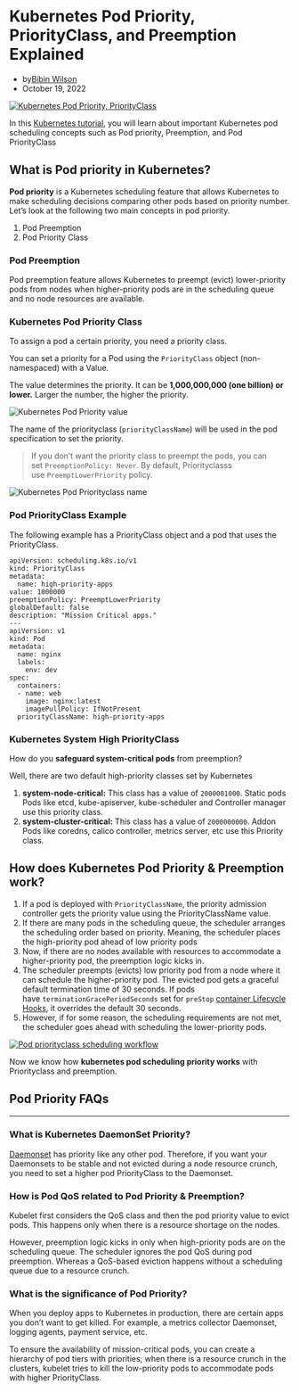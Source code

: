 # Kubernetes Pod Priority, PriorityClass, and Preemption Explained

- by[Bibin Wilson](https://devopscube.com/author/bibinwilson/ "View all posts by Bibin Wilson")
- October 19, 2022

[![Kubernetes Pod Priority, PriorityClass](https://devopscube.com/wp-content/uploads/2022/04/pod-priority.png)](https://devopscube.com/wp-content/uploads/2022/04/pod-priority.png)


In this [Kubernetes tutorial](https://devopscube.com/kubernetes-tutorials-beginners/), you will learn about important Kubernetes pod scheduling concepts such as Pod priority, Preemption, and Pod PriorityClass

## What is Pod priority in Kubernetes?

**Pod priority** is a Kubernetes scheduling feature that allows Kubernetes to make scheduling decisions comparing other pods based on priority number. Let’s look at the following two main concepts in pod priority.

1. Pod Preemption
2. Pod Priority Class

### Pod Preemption

Pod preemption feature allows Kubernetes to preempt (evict) lower-priority pods from nodes when higher-priority pods are in the scheduling queue and no node resources are available.

### Kubernetes Pod Priority Class

To assign a pod a certain priority, you need a priority class.

You can set a priority for a Pod using the `PriorityClass` object (non-namespaced) with a Value.

The value determines the priority. It can be **1,000,000,000 (one billion) or lower.** Larger the number, the higher the priority.

![Kubernetes Pod Priority value](https://cdn.substack.com/image/fetch/w_1456,c_limit,f_auto,q_auto:good,fl_progressive:steep/https%3A%2F%2Fbucketeer-e05bbc84-baa3-437e-9518-adb32be77984.s3.amazonaws.com%2Fpublic%2Fimages%2F59a8997e-28af-411e-b91f-28fbfccb375e_423x198.png)

[](https://cdn.substack.com/image/fetch/f_auto,q_auto:good,fl_progressive:steep/https%3A%2F%2Fbucketeer-e05bbc84-baa3-437e-9518-adb32be77984.s3.amazonaws.com%2Fpublic%2Fimages%2F59a8997e-28af-411e-b91f-28fbfccb375e_423x198.png)

The name of the priorityclass (`priorityClassName`) will be used in the pod specification to set the priority.

> If you don’t want the priority class to preempt the pods, you can set `PreemptionPolicy: Never`. By default, Priorityclasss use `PreemptLowerPriority` policy.

![Kubernetes Pod Priorityclass name](https://cdn.substack.com/image/fetch/w_1456,c_limit,f_auto,q_auto:good,fl_progressive:steep/https%3A%2F%2Fbucketeer-e05bbc84-baa3-437e-9518-adb32be77984.s3.amazonaws.com%2Fpublic%2Fimages%2F6aca5db6-9358-4279-b7ea-3440bac090bb_415x320.png)

[](https://cdn.substack.com/image/fetch/f_auto,q_auto:good,fl_progressive:steep/https%3A%2F%2Fbucketeer-e05bbc84-baa3-437e-9518-adb32be77984.s3.amazonaws.com%2Fpublic%2Fimages%2F6aca5db6-9358-4279-b7ea-3440bac090bb_415x320.png)

### Pod PriorityClass Example

The following example has a PriorityClass object and a pod that uses the PriorityClass.

```
apiVersion: scheduling.k8s.io/v1
kind: PriorityClass
metadata:
  name: high-priority-apps
value: 1000000
preemptionPolicy: PreemptLowerPriority
globalDefault: false
description: "Mission Critical apps."
---
apiVersion: v1
kind: Pod
metadata:
  name: nginx
  labels:
    env: dev
spec:
  containers:
  - name: web
    image: nginx:latest
    imagePullPolicy: IfNotPresent
  priorityClassName: high-priority-apps
```

### Kubernetes System High PriorityClass

How do you **safeguard system-critical pods** from preemption?

Well, there are two default high-priority classes set by Kubernetes

1. **system-node-critical:** This class has a value of `2000001000`. Static pods Pods like etcd, kube-apiserver, kube-scheduler and Controller manager use this priority class.
2. **system-cluster-critical:** This class has a value of `2000000000`. Addon Pods like coredns, calico controller, metrics server, etc use this Priority class.

## How does Kubernetes Pod Priority & Preemption work?

1. If a pod is deployed with `PriorityClassName`, the priority admission controller gets the priority value using the PriorityClassName value.
2. If there are many pods in the scheduling queue, the scheduler arranges the scheduling order based on priority. Meaning, the scheduler places the high-priority pod ahead of low priority pods
3. Now, if there are no nodes available with resources to accommodate a higher-priority pod, the preemption logic kicks in.
4. The scheduler preempts (evicts) low priority pod from a node where it can schedule the higher-priority pod. The evicted pod gets a graceful default termination time of 30 seconds. If pods have `terminationGracePeriodSeconds` set for `preStop` [container Lifecycle Hooks](https://kubernetes.io/docs/concepts/containers/container-lifecycle-hooks/), it overrides the default 30 seconds.
5. However, if for some reason, the scheduling requirements are not met, the scheduler goes ahead with scheduling the lower-priority pods.

[![Pod priorityclass scheduling workflow](https://devopscube.com/wp-content/uploads/2022/04/pod-priorityclass.png)](https://devopscube.com/wp-content/uploads/2022/04/pod-priorityclass.png)

Now we know how **kubernetes pod scheduling priority works** with Priorityclass and preemption.

## Pod Priority FAQs

---

### What is Kubernetes DaemonSet Priority?

[Daemonset](https://devopscube.com/kubernetes-daemonset/) has priority like any other pod. Therefore, if you want your Daemonsets to be stable and not evicted during a node resource crunch, you need to set a higher pod PriorityClass to the Daemonset.

### How is Pod QoS related to Pod Priority & Preemption?

Kubelet first considers the QoS class and then the pod priority value to evict pods. This happens only when there is a resource shortage on the nodes.

However, preemption logic kicks in only when high-priority pods are on the scheduling queue. The scheduler ignores the pod QoS during pod preemption. Whereas a QoS-based eviction happens without a scheduling queue due to a resource crunch.

### What is the significance of Pod Priority?

When you deploy apps to Kubernetes in production, there are certain apps you don’t want to get killed. For example, a metrics collector Daemonset, logging agents, payment service, etc.

To ensure the availability of mission-critical pods, you can create a hierarchy of pod tiers with priorities; when there is a resource crunch in the clusters, kubelet tries to kill the low-priority pods to accommodate pods with higher PriorityClass.